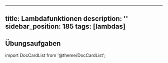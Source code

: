 
---
title: Lambdafunktionen 
description: ''
sidebar_position: 185
tags: [lambdas]
---

## Übungsaufgaben
import DocCardList from '@theme/DocCardList';

<DocCardList />
